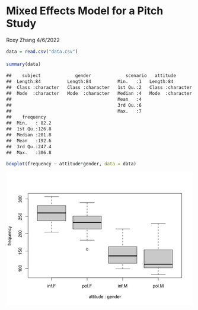 Mixed Effects Model for a Pitch Study
================
Roxy Zhang
4/6/2022

``` r
data = read.csv("data.csv")

summary(data)
```

    ##    subject             gender             scenario   attitude        
    ##  Length:84          Length:84          Min.   :1   Length:84         
    ##  Class :character   Class :character   1st Qu.:2   Class :character  
    ##  Mode  :character   Mode  :character   Median :4   Mode  :character  
    ##                                        Mean   :4                     
    ##                                        3rd Qu.:6                     
    ##                                        Max.   :7                     
    ##    frequency    
    ##  Min.   : 82.2  
    ##  1st Qu.:126.8  
    ##  Median :201.8  
    ##  Mean   :192.6  
    ##  3rd Qu.:247.4  
    ##  Max.   :306.8

``` r
boxplot(frequency ~ attitude*gender, data = data)
```

![](pitch_study_files/figure-gfm/unnamed-chunk-1-1.png)<!-- -->
